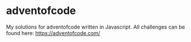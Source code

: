 # adventofcode

My solutions for adventofcode written in Javascript.
All challenges can be found here: https://adventofcode.com/
